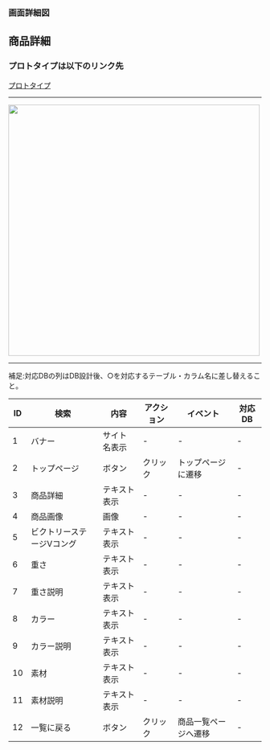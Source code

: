 ### 画面詳細図
## 商品詳細
### プロトタイプは以下のリンク先
[プロトタイプ](https://www.figma.com/file/36DPETfL3dwzP5NjNW1WZQ/Untitled?node-id=0%3A1)
*****
<img src="img/tails.png" width="500">

*****

補足:対応DBの列はDB設計後、○を対応するテーブル・カラム名に差し替えること。


| ID | 検索 | 内容 | アクション | イベント | 対応DB |
|----|-----|-----|---------|--------|-------|
|1|バナー|サイト名表示|-|-|-|
|2|トップページ|ボタン|クリック|トップページに遷移|-|
|3|商品詳細|テキスト表示|-|-|-|
|4|商品画像|画像|-|-|-|
|5|ビクトリーステージVコング|テキスト表示|-|-|-|
|6|重さ|テキスト表示|-|-|-|
|7|重さ説明|テキスト表示|-|-|-|
|8|カラー|テキスト表示|-|-|-|
|9|カラー説明|テキスト表示|-|-|-|
|10|素材|テキスト表示|-|-|-|
|11|素材説明|テキスト表示|-|-|-|
|12|一覧に戻る|ボタン|クリック|商品一覧ページへ遷移|-|

